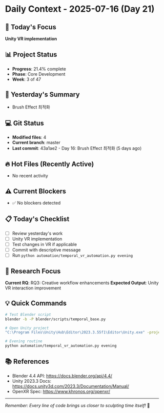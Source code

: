 # Daily Context - 2025-07-16 (Day 21)

## 🎯 Today's Focus
**Unity VR implementation**

## 📊 Project Status
- **Progress**: 21.4% complete
- **Phase**: Core Development
- **Week**: 3 of 47

## 📝 Yesterday's Summary
- Brush Effect 최적화

## 💻 Git Status
- **Modified files**: 4
- **Current branch**: master
- **Last commit**: 43a1ae2 - Day 16: Brush Effect 최적화 (5 days ago)

## 🔥 Hot Files (Recently Active)
- No recent activity

## ⚠️ Current Blockers
- ✅ No blockers detected

## 📋 Today's Checklist
- [ ] Review yesterday's work
- [ ] Unity VR implementation
- [ ] Test changes in VR if applicable  
- [ ] Commit with descriptive message
- [ ] Run `python automation/temporal_vr_automation.py evening`

## 🎯 Research Focus
**Current RQ**: RQ3: Creative workflow enhancements
**Expected Output**: Unity VR interaction improvement

## 💡 Quick Commands
```bash
# Test Blender script
blender -b -P blender/scripts/temporal_base.py

# Open Unity project  
"C:\Program Files\Unity\Hub\Editor\2023.3.55f1\Editor\Unity.exe" -projectPath "unity\TemporalVR"

# Evening routine
python automation/temporal_vr_automation.py evening
```

## 📚 References
- Blender 4.4 API: https://docs.blender.org/api/4.4/
- Unity 2023.3 Docs: https://docs.unity3d.com/2023.3/Documentation/Manual/
- OpenXR Spec: https://www.khronos.org/openxr/

---
*Remember: Every line of code brings us closer to sculpting time itself!* 🚀
